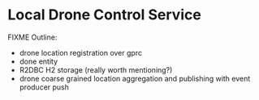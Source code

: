 # Local Drone Control Service

FIXME Outline: 

 * drone location registration over gprc
 * done entity
 * R2DBC H2 storage (really worth mentioning?)
 * drone coarse grained location aggregation and publishing with event producer push